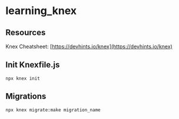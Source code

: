 # learning_knex

## Resources

Knex Cheatsheet: [https://devhints.io/knex](https://devhints.io/knex)

## Init Knexfile.js

`npx knex init`

## Migrations

`npx knex migrate:make migration_name`
